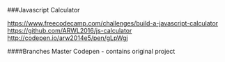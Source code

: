 ###Javascript Calculator

https://www.freecodecamp.com/challenges/build-a-javascript-calculator  
https://github.com/ARWL2016/js-calculator   
http://codepen.io/arw2014e5/pen/gLpWgj   

####Branches 
Master
Codepen - contains original project  